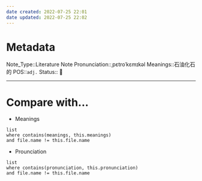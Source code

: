 ```yaml
---
date created: 2022-07-25 22:01
date updated: 2022-07-25 22:02
---
```


# Metadata

Note_Type::Literature Note
Pronunciation::ˌpɛtroˈkɛmɪkəl
Meanings::石油化石的
POS::`adj.`
Status:: 👶

---

# Compare with...

- Meanings

```dataview
list
where contains(meanings, this.meanings)
and file.name != this.file.name
```

- Prounciation

```dataview
list
where contains(pronunciation, this.pronunciation)
and file.name != this.file.name
```
